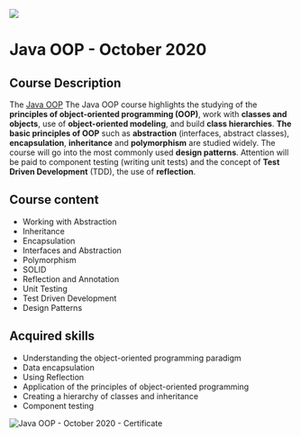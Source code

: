 ![](https://camo.githubusercontent.com/42a8354a436ef9f08168b5b971dbc7646ab3abfdf1056db81c3bdd5734b97e9f/68747470733a2f2f6e616b6f762e636f6d2f77702d636f6e74656e742f75706c6f6164732f323031342f30312f536f6674776172652d556e69766572736974792d4c6f676f2d626c75652d686f72697a6f6e74616c2e706e67)

# Java OOP - October 2020

## Course Description

The [Java OOP](https://softuni.bg/trainings/3010/java-oop-october-2020) The Java OOP course highlights the studying of
the **principles of object-oriented programming (OOP)**, work with **classes and objects**, use of **object-oriented
modeling**, and build **class hierarchies**. **The basic principles of OOP** such as **abstraction** (interfaces,
abstract classes), **encapsulation**, **inheritance** and **polymorphism** are studied widely. The course will go into
the most commonly used **design patterns**. Attention will be paid to component testing (writing unit tests) and the
concept of **Test Driven Development** (TDD), the use of **reflection**.

## Course content

- Working with Abstraction
- Inheritance 
- Encapsulation
- Interfaces and Abstraction 
- Polymorphism
- SOLID
- Reflection and Annotation 
- Unit Testing 
- Test Driven Development 
- Design Patterns 

## Acquired skills

- Understanding the object-oriented programming paradigm
- Data encapsulation
- Using Reflection
- Application of the principles of object-oriented programming
- Creating a hierarchy of classes and inheritance
- Component testing

![Java OOP - October 2020 - Certificate](https://user-images.githubusercontent.com/76119513/156914042-9419d563-332c-46e6-9afb-40b49ba7d769.jpeg)


